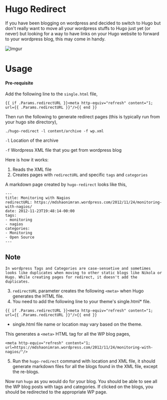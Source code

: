 Hugo Redirect
=============

If you have been blogging on wordpress and decided to switch to Hugo but don't really want to move all your wordpress stuffs to Hugo just yet (or never) but looking for a way to have links on your Hugo website to forward to your wordpress blog, this may come in handy.

![Imgur](http://i.imgur.com/b88Hajv.gif)

# Usage

#### Pre-requisite
Add the following line to the `single.html` file,
```
{{ if .Params.redirectURL }}<meta http-equiv="refresh" content="1; url={{ .Params.redirectURL }}"/>{{ end }}
```

Then run the following to generate redirect pages (this is typically run from your hugo site directory),
```
./hugo-redirect -l content/archive -f wp.xml
```

`-l` Location of the archive

`-f` Wordpress XML file that you get from wordpress blog

Here is how it works:
1. Reads the XML file
2. Creates pages with `redirectURL` and specific `tags` and `categories`

A markdown page created by `hugo-redirect` looks like this,
```
---
title: Monitoring with Nagios
redirectURL: https://mdshaonimran.wordpress.com/2012/11/24/monitoring-with-nagios/
date: 2012-11-23T19:48:14-00:00
tags:
- monitoring
- nagios
categories:
- Monitoring
- Open Source
---
```

## Note
```
In wordpress Tags and Categories are case-sensetive and sometimes looks like duplicates when moving to other static blogs like Nikola or Hugo. While creating pages for redirect, it doesn't add the duplicates.
```

3. `redirectURL` parameter creates the following `<meta>` when Hugo generates the HTML file.
4. You need to add the following line to your theme's single.html* file.
```
{{ if .Params.redirectURL }}<meta http-equiv="refresh" content="1; url={{ .Params.redirectURL }}"/>{{ end }}
```
* single.html file name or location may vary based on the theme.

This generates a `<meta>` HTML tag for all the WP blog pages,
```
<meta http-equiv="refresh" content="1; url=https://mdshaonimran.wordpress.com/2012/11/24/monitoring-with-nagios/"/>
```

5. Run the `hugo-redirect` command with location and XML file, it should generate markdown files for all the blogs found in the XML file, except the re-blogs.

Now run `hugo` as you would do for your blog. You should be able to see all the WP blog posts with tags and categories. If clicked on the blogs, you should be redirected to the appropriate WP page.